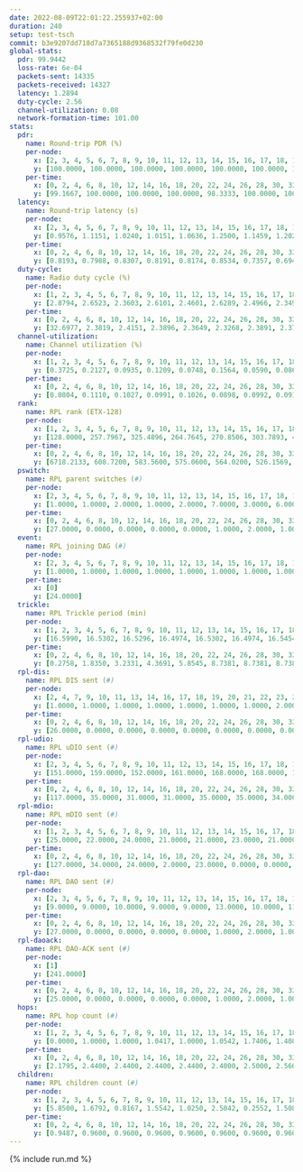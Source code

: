 ```yaml
---
date: 2022-08-09T22:01:22.255937+02:00
duration: 240
setup: test-tsch
commit: b3e9207dd718d7a7365188d9368532f79fe0d230
global-stats:
  pdr: 99.9442
  loss-rate: 6e-04
  packets-sent: 14335
  packets-received: 14327
  latency: 1.2894
  duty-cycle: 2.56
  channel-utilization: 0.08
  network-formation-time: 101.00
stats:
  pdr:
    name: Round-trip PDR (%)
    per-node:
      x: [2, 3, 4, 5, 6, 7, 8, 9, 10, 11, 12, 13, 14, 15, 16, 17, 18, 19, 20, 21, 22, 23, 24, 25]
      y: [100.0000, 100.0000, 100.0000, 100.0000, 100.0000, 100.0000, 100.0000, 99.6732, 100.0000, 100.0000, 100.0000, 99.8344, 99.8369, 100.0000, 100.0000, 100.0000, 100.0000, 100.0000, 99.8314, 99.8230, 100.0000, 100.0000, 99.6737, 100.0000]
    per-time:
      x: [0, 2, 4, 6, 8, 10, 12, 14, 16, 18, 20, 22, 24, 26, 28, 30, 32, 34, 36, 38, 40, 42, 44, 46, 48, 50, 52, 54, 56, 58, 60, 62, 64, 66, 68, 70, 72, 74, 76, 78, 80, 82, 84, 86, 88, 90, 92, 94, 96, 98, 100, 102, 104, 106, 108, 110, 112, 114, 116, 118, 120, 122, 124, 126, 128, 130, 132, 134, 136, 138, 140, 142, 144, 146, 148, 150, 152, 154, 156, 158, 160, 162, 164, 166, 168, 170, 172, 174, 176, 178, 180, 182, 184, 186, 188, 190, 192, 194, 196, 198, 200, 202, 204, 206, 208, 210, 212, 214, 216, 218, 220, 222, 224, 226, 228, 230, 232, 234, 236, 238]
      y: [99.1667, 100.0000, 100.0000, 100.0000, 98.3333, 100.0000, 100.0000, 100.0000, 100.0000, 100.0000, 100.0000, 100.0000, 100.0000, 100.0000, 100.0000, 100.0000, 100.0000, 100.0000, 100.0000, 100.0000, 100.0000, 100.0000, 100.0000, 100.0000, 100.0000, 100.0000, 100.0000, 100.0000, 100.0000, 100.0000, 100.0000, 100.0000, 100.0000, 100.0000, 100.0000, 100.0000, 100.0000, 100.0000, 100.0000, 100.0000, 100.0000, 100.0000, 100.0000, 100.0000, 100.0000, 100.0000, 100.0000, 99.1736, 98.3333, 100.0000, 100.0000, 100.0000, 100.0000, 100.0000, 100.0000, 100.0000, 100.0000, 100.0000, 100.0000, 100.0000, 100.0000, 100.0000, 100.0000, 100.0000, 100.0000, 100.0000, 100.0000, 100.0000, 100.0000, 100.0000, 100.0000, 100.0000, 100.0000, 100.0000, 100.0000, 100.0000, 100.0000, 100.0000, 100.0000, 100.0000, 100.0000, 100.0000, 100.0000, 100.0000, 100.0000, 100.0000, 100.0000, 100.0000, 100.0000, 100.0000, 100.0000, 100.0000, 100.0000, 100.0000, 100.0000, 100.0000, 100.0000, 100.0000, 100.0000, 100.0000, 100.0000, 100.0000, 100.0000, 100.0000, 100.0000, 100.0000, 100.0000, 100.0000, 100.0000, 99.1667, 100.0000, 100.0000, 99.1667, 100.0000, 100.0000, 100.0000, 100.0000, 100.0000, 100.0000, 100.0000]
  latency:
    name: Round-trip latency (s)
    per-node:
      x: [2, 3, 4, 5, 6, 7, 8, 9, 10, 11, 12, 13, 14, 15, 16, 17, 18, 19, 20, 21, 22, 23, 24, 25]
      y: [0.9576, 1.1151, 1.0240, 1.0151, 1.0636, 1.2500, 1.1459, 1.2023, 1.1269, 1.4169, 1.0724, 1.2510, 1.2942, 1.2721, 1.2684, 1.2727, 1.4452, 1.5286, 1.4428, 1.4515, 1.4850, 1.5815, 1.6548, 1.6220]
    per-time:
      x: [0, 2, 4, 6, 8, 10, 12, 14, 16, 18, 20, 22, 24, 26, 28, 30, 32, 34, 36, 38, 40, 42, 44, 46, 48, 50, 52, 54, 56, 58, 60, 62, 64, 66, 68, 70, 72, 74, 76, 78, 80, 82, 84, 86, 88, 90, 92, 94, 96, 98, 100, 102, 104, 106, 108, 110, 112, 114, 116, 118, 120, 122, 124, 126, 128, 130, 132, 134, 136, 138, 140, 142, 144, 146, 148, 150, 152, 154, 156, 158, 160, 162, 164, 166, 168, 170, 172, 174, 176, 178, 180, 182, 184, 186, 188, 190, 192, 194, 196, 198, 200, 202, 204, 206, 208, 210, 212, 214, 216, 218, 220, 222, 224, 226, 228, 230, 232, 234, 236, 238]
      y: [0.8193, 0.7988, 0.8307, 0.8191, 0.8174, 0.8534, 0.7357, 0.6946, 0.7157, 0.7415, 0.7680, 0.8078, 0.7592, 0.7688, 0.7646, 0.8222, 0.7334, 0.7860, 0.7982, 0.7895, 0.8084, 0.7137, 0.7722, 0.8865, 0.8948, 0.7961, 0.8381, 0.8181, 0.7777, 0.9963, 0.9218, 0.9748, 0.7932, 0.7415, 0.7344, 1.2582, 1.3497, 1.0955, 0.9763, 0.9210, 0.8550, 1.2681, 1.5831, 1.5926, 1.3464, 1.1238, 0.9407, 1.2607, 1.5907, 1.5580, 1.5109, 1.4763, 1.2495, 1.4787, 1.5571, 1.5119, 1.5756, 1.5383, 1.4864, 1.5411, 1.4979, 1.5511, 1.5325, 1.5201, 1.5491, 1.5629, 1.5587, 1.5239, 1.5350, 1.5130, 1.5253, 1.5308, 1.5365, 1.5532, 1.5787, 1.5616, 1.6177, 1.5231, 1.4989, 1.5503, 1.5468, 1.5605, 1.5408, 1.5839, 1.5663, 1.5955, 1.5433, 1.5730, 1.5838, 1.5411, 1.5383, 1.5562, 1.5357, 1.5613, 1.6129, 1.4985, 1.5460, 1.5372, 1.5273, 1.5360, 1.5417, 1.5211, 1.5811, 1.6113, 1.5318, 1.5745, 1.5556, 1.5196, 1.5426, 1.5159, 1.5608, 1.5722, 1.5715, 1.5356, 1.5681, 1.6178, 1.5776, 1.5749, 1.5801, 1.5946]
  duty-cycle:
    name: Radio duty cycle (%)
    per-node:
      x: [1, 2, 3, 4, 5, 6, 7, 8, 9, 10, 11, 12, 13, 14, 15, 16, 17, 18, 19, 20, 21, 22, 23, 24, 25]
      y: [2.8794, 2.6523, 2.3603, 2.6101, 2.4601, 2.6289, 2.4966, 2.3497, 2.5371, 2.4942, 2.6081, 2.5955, 2.5869, 2.5206, 2.5583, 2.4135, 2.5632, 2.6512, 2.6241, 2.7116, 2.6423, 2.6023, 2.6052, 2.8171, 2.6362]
    per-time:
      x: [0, 2, 4, 6, 8, 10, 12, 14, 16, 18, 20, 22, 24, 26, 28, 30, 32, 34, 36, 38, 40, 42, 44, 46, 48, 50, 52, 54, 56, 58, 60, 62, 64, 66, 68, 70, 72, 74, 76, 78, 80, 82, 84, 86, 88, 90, 92, 94, 96, 98, 100, 102, 104, 106, 108, 110, 112, 114, 116, 118, 120, 122, 124, 126, 128, 130, 132, 134, 136, 138, 140, 142, 144, 146, 148, 150, 152, 154, 156, 158, 160, 162, 164, 166, 168, 170, 172, 174, 176, 178, 180, 182, 184, 186, 188, 190, 192, 194, 196, 198, 200, 202, 204, 206, 208, 210, 212, 214, 216, 218, 220, 222, 224, 226, 228, 230, 232, 234, 236, 238]
      y: [32.6977, 2.3819, 2.4151, 2.3896, 2.3649, 2.3268, 2.3891, 2.3790, 2.3814, 2.3318, 2.3714, 2.3454, 2.3805, 2.3603, 2.3493, 2.3837, 2.3496, 2.3674, 2.3235, 2.3722, 2.3634, 2.3258, 2.3694, 2.3795, 2.2810, 2.3253, 2.3618, 2.3264, 2.3158, 2.2282, 2.3095, 2.3132, 2.3577, 2.3618, 2.3151, 2.3624, 2.2991, 2.3537, 2.3599, 2.2494, 2.3434, 2.3124, 2.3522, 2.3753, 2.3489, 2.3440, 2.3562, 2.3461, 2.3535, 2.3140, 2.3630, 2.3500, 2.2541, 2.3403, 2.3585, 2.3016, 2.3420, 2.3755, 2.3465, 2.3450, 2.3037, 2.3282, 2.3471, 2.3383, 2.2942, 2.3397, 2.2994, 2.3091, 2.3437, 2.3486, 2.3374, 2.2954, 2.3546, 2.3451, 2.3410, 2.3164, 2.2692, 2.3574, 2.3101, 2.2960, 2.3490, 2.3485, 2.3467, 2.2942, 2.3544, 2.3070, 2.2704, 2.2833, 2.3520, 2.3429, 2.3454, 2.3459, 2.5824, 2.3482, 2.3216, 2.3004, 2.2900, 2.3480, 2.3434, 2.3483, 2.3552, 2.2971, 2.2951, 2.3510, 2.3570, 2.3044, 2.3471, 2.3366, 2.3366, 2.3457, 2.3093, 2.3571, 2.2741, 2.3555, 2.3018, 2.3480, 2.3653, 2.3506, 2.3090, 2.2023]
  channel-utilization:
    name: Channel utilization (%)
    per-node:
      x: [1, 2, 3, 4, 5, 6, 7, 8, 9, 10, 11, 12, 13, 14, 15, 16, 17, 18, 19, 20, 21, 22, 23, 24, 25]
      y: [0.3725, 0.2127, 0.0935, 0.1209, 0.0748, 0.1564, 0.0590, 0.0861, 0.0349, 0.0311, 0.0323, 0.1580, 0.1008, 0.0324, 0.0971, 0.0710, 0.0323, 0.1357, 0.0304, 0.0356, 0.0323, 0.0327, 0.0318, 0.0310, 0.0293]
    per-time:
      x: [0, 2, 4, 6, 8, 10, 12, 14, 16, 18, 20, 22, 24, 26, 28, 30, 32, 34, 36, 38, 40, 42, 44, 46, 48, 50, 52, 54, 56, 58, 60, 62, 64, 66, 68, 70, 72, 74, 76, 78, 80, 82, 84, 86, 88, 90, 92, 94, 96, 98, 100, 102, 104, 106, 108, 110, 112, 114, 116, 118, 120, 122, 124, 126, 128, 130, 132, 134, 136, 138, 140, 142, 144, 146, 148, 150, 152, 154, 156, 158, 160, 162, 164, 166, 168, 170, 172, 174, 176, 178, 180, 182, 184, 186, 188, 190, 192, 194, 196, 198, 200, 202, 204, 206, 208, 210, 212, 214, 216, 218, 220, 222, 224, 226, 228, 230, 232, 234, 236, 238]
      y: [0.0804, 0.1110, 0.1027, 0.0991, 0.1026, 0.0898, 0.0992, 0.0917, 0.0911, 0.0917, 0.0917, 0.0986, 0.0960, 0.0857, 0.1001, 0.0965, 0.1000, 0.0888, 0.0898, 0.0916, 0.0868, 0.0898, 0.0881, 0.0940, 0.0881, 0.0914, 0.0864, 0.0917, 0.0862, 0.0856, 0.0819, 0.0824, 0.0821, 0.0839, 0.0837, 0.0869, 0.0763, 0.0829, 0.0855, 0.0749, 0.0774, 0.0819, 0.0808, 0.0909, 0.0811, 0.0772, 0.0835, 0.0788, 0.0830, 0.0845, 0.0850, 0.0806, 0.0762, 0.0755, 0.0856, 0.0787, 0.0766, 0.0904, 0.0787, 0.0780, 0.0785, 0.0705, 0.0800, 0.0780, 0.0765, 0.0778, 0.0774, 0.0820, 0.0778, 0.0800, 0.0741, 0.0790, 0.0843, 0.0801, 0.0776, 0.0852, 0.0811, 0.0855, 0.0810, 0.0753, 0.0810, 0.0825, 0.0803, 0.0738, 0.0833, 0.0800, 0.0833, 0.0695, 0.0840, 0.0804, 0.0817, 0.0802, 0.2068, 0.0516, 0.0435, 0.0481, 0.0745, 0.0825, 0.0792, 0.0803, 0.0831, 0.0755, 0.0754, 0.0813, 0.0828, 0.0810, 0.0799, 0.0765, 0.0747, 0.0785, 0.0820, 0.0812, 0.0850, 0.0820, 0.0782, 0.0798, 0.0895, 0.0815, 0.0803, 0.0772]
  rank:
    name: RPL rank (ETX-128)
    per-node:
      x: [1, 2, 3, 4, 5, 6, 7, 8, 9, 10, 11, 12, 13, 14, 15, 16, 17, 18, 19, 20, 21, 22, 23, 24, 25]
      y: [128.0000, 257.7967, 325.4896, 264.7645, 270.8506, 303.7893, 400.5466, 637.7951, 472.1504, 403.7893, 739.2227, 662.1598, 448.8415, 783.6025, 441.7623, 494.0809, 456.3099, 527.5894, 845.3951, 611.1811, 872.6557, 858.3827, 667.3595, 681.0581, 665.0542]
    per-time:
      x: [0, 2, 4, 6, 8, 10, 12, 14, 16, 18, 20, 22, 24, 26, 28, 30, 32, 34, 36, 38, 40, 42, 44, 46, 48, 50, 52, 54, 56, 58, 60, 62, 64, 66, 68, 70, 72, 74, 76, 78, 80, 82, 84, 86, 88, 90, 92, 94, 96, 98, 100, 102, 104, 106, 108, 110, 112, 114, 116, 118, 120, 122, 124, 126, 128, 130, 132, 134, 136, 138, 140, 142, 144, 146, 148, 150, 152, 154, 156, 158, 160, 162, 164, 166, 168, 170, 172, 174, 176, 178, 180, 182, 184, 186, 188, 190, 192, 194, 196, 198, 200, 202, 204, 206, 208, 210, 212, 214, 216, 218, 220, 222, 224, 226, 228, 230, 232, 234, 236, 238, 240]
      y: [6718.2133, 608.7200, 583.5600, 575.0600, 564.0200, 526.1569, 525.1731, 514.5294, 495.2600, 499.0784, 485.4400, 484.1800, 484.0196, 483.3529, 481.7600, 480.4600, 482.3200, 483.9216, 484.5800, 481.8200, 481.5294, 483.0000, 479.5800, 479.7059, 477.1961, 474.3000, 472.5200, 472.4808, 465.6275, 468.1765, 464.6538, 450.8200, 452.1800, 448.0000, 449.5600, 448.3725, 443.8627, 438.4600, 436.7059, 435.0600, 434.0400, 436.4200, 437.5000, 439.7600, 439.4200, 439.6078, 439.6600, 434.4800, 440.4200, 444.6154, 442.8400, 441.6800, 447.6000, 448.6078, 447.0392, 447.7000, 446.1600, 449.1373, 442.6667, 443.3600, 440.6200, 428.6800, 427.5577, 425.4400, 425.0392, 426.5800, 429.0800, 426.4400, 424.4600, 422.0600, 429.2200, 428.5294, 431.4000, 430.3400, 432.5600, 430.0377, 438.8000, 439.9200, 440.3200, 438.6000, 437.0000, 435.1923, 436.6600, 435.9400, 433.0200, 432.5200, 432.2800, 428.2200, 431.3333, 434.7647, 430.8800, 430.0196, 447.6633, 488.5657, 487.4347, 472.6550, 435.9600, 443.9020, 439.2549, 431.0600, 430.1961, 429.9200, 433.3200, 430.5000, 434.7800, 436.9000, 436.9000, 436.7200, 435.1000, 430.0588, 431.8627, 432.5000, 435.2200, 445.2600, 448.5200, 448.4200, 457.7037, 451.4400, 447.1698, 442.5200, 448.0000]
  pswitch:
    name: RPL parent switches (#)
    per-node:
      x: [2, 3, 4, 5, 6, 7, 8, 9, 10, 11, 12, 13, 14, 15, 16, 17, 18, 19, 20, 21, 22, 23, 24, 25]
      y: [1.0000, 1.0000, 2.0000, 1.0000, 2.0000, 7.0000, 3.0000, 6.0000, 2.0000, 7.0000, 3.0000, 6.0000, 4.0000, 4.0000, 2.0000, 2.0000, 6.0000, 3.0000, 4.0000, 4.0000, 3.0000, 3.0000, 2.0000, 1.0000]
    per-time:
      x: [0, 2, 4, 6, 8, 10, 12, 14, 16, 18, 20, 22, 24, 26, 28, 30, 32, 34, 36, 38, 40, 42, 44, 46, 48, 50, 52, 54, 56, 58, 60, 62, 64, 66, 68, 70, 72, 74, 76, 78, 80, 82, 84, 86, 88, 90, 92, 94, 96, 98, 100, 102, 104, 106, 108, 110, 112, 114, 116, 118, 120, 122, 124, 126, 128, 130, 132, 134, 136, 138, 140, 142, 144, 146, 148, 150, 152, 154, 156, 158, 160, 162, 164, 166, 168, 170, 172, 174, 176, 178, 180, 182, 184, 186, 188, 190, 192, 194, 196, 198, 200, 202, 204, 206, 208, 210, 212, 214, 216, 218, 220, 222, 224, 226, 228, 230, 232, 234, 236]
      y: [27.0000, 0.0000, 0.0000, 0.0000, 0.0000, 1.0000, 2.0000, 1.0000, 0.0000, 1.0000, 0.0000, 0.0000, 1.0000, 1.0000, 0.0000, 0.0000, 0.0000, 1.0000, 0.0000, 0.0000, 1.0000, 1.0000, 0.0000, 1.0000, 1.0000, 0.0000, 0.0000, 2.0000, 1.0000, 1.0000, 2.0000, 0.0000, 0.0000, 0.0000, 0.0000, 1.0000, 1.0000, 0.0000, 1.0000, 0.0000, 0.0000, 0.0000, 0.0000, 0.0000, 0.0000, 1.0000, 0.0000, 0.0000, 0.0000, 2.0000, 0.0000, 0.0000, 0.0000, 1.0000, 1.0000, 0.0000, 0.0000, 1.0000, 1.0000, 0.0000, 0.0000, 0.0000, 2.0000, 0.0000, 1.0000, 0.0000, 0.0000, 0.0000, 0.0000, 0.0000, 0.0000, 1.0000, 0.0000, 0.0000, 0.0000, 3.0000, 0.0000, 0.0000, 0.0000, 0.0000, 0.0000, 2.0000, 0.0000, 0.0000, 0.0000, 0.0000, 0.0000, 0.0000, 1.0000, 1.0000, 0.0000, 1.0000, 0.0000, 0.0000, 0.0000, 0.0000, 0.0000, 1.0000, 1.0000, 0.0000, 1.0000, 0.0000, 0.0000, 0.0000, 0.0000, 0.0000, 0.0000, 0.0000, 0.0000, 1.0000, 1.0000, 0.0000, 0.0000, 0.0000, 0.0000, 0.0000, 4.0000, 0.0000, 3.0000]
  event:
    name: RPL joining DAG (#)
    per-node:
      x: [2, 3, 4, 5, 6, 7, 8, 9, 10, 11, 12, 13, 14, 15, 16, 17, 18, 19, 20, 21, 22, 23, 24, 25]
      y: [1.0000, 1.0000, 1.0000, 1.0000, 1.0000, 1.0000, 1.0000, 1.0000, 1.0000, 1.0000, 1.0000, 1.0000, 1.0000, 1.0000, 1.0000, 1.0000, 1.0000, 1.0000, 1.0000, 1.0000, 1.0000, 1.0000, 1.0000, 1.0000]
    per-time:
      x: [0]
      y: [24.0000]
  trickle:
    name: RPL Trickle period (min)
    per-node:
      x: [1, 2, 3, 4, 5, 6, 7, 8, 9, 10, 11, 12, 13, 14, 15, 16, 17, 18, 19, 20, 21, 22, 23, 24, 25]
      y: [16.5990, 16.5302, 16.5296, 16.4974, 16.5302, 16.4974, 16.5454, 16.3980, 16.5419, 16.5290, 16.5454, 16.3980, 16.4753, 16.5340, 16.5412, 17.3101, 16.5290, 16.4875, 16.5110, 16.5829, 16.5149, 16.4750, 16.5792, 16.5302, 16.5717]
    per-time:
      x: [0, 2, 4, 6, 8, 10, 12, 14, 16, 18, 20, 22, 24, 26, 28, 30, 32, 34, 36, 38, 40, 42, 44, 46, 48, 50, 52, 54, 56, 58, 60, 62, 64, 66, 68, 70, 72, 74, 76, 78, 80, 82, 84, 86, 88, 90, 92, 94, 96, 98, 100, 102, 104, 106, 108, 110, 112, 114, 116, 118, 120, 122, 124, 126, 128, 130, 132, 134, 136, 138, 140, 142, 144, 146, 148, 150, 152, 154, 156, 158, 160, 162, 164, 166, 168, 170, 172, 174, 176, 178, 180, 182, 184, 186, 188, 190, 192, 194, 196, 198, 200, 202, 204, 206, 208, 210, 212, 214, 216, 218, 220, 222, 224, 226, 228, 230, 232, 234, 236, 238, 240]
      y: [0.2758, 1.8350, 3.2331, 4.3691, 5.8545, 8.7381, 8.7381, 8.7381, 8.7381, 17.3049, 17.4763, 17.4763, 17.4763, 17.4763, 17.4763, 17.4763, 17.4763, 17.4763, 17.4763, 17.4763, 17.4763, 17.4763, 17.4763, 17.4763, 17.4763, 17.4763, 17.4763, 17.4763, 17.4763, 17.4763, 17.4763, 17.4763, 17.4763, 17.4763, 17.4763, 17.4763, 17.4763, 17.4763, 17.4763, 17.4763, 17.4763, 17.4763, 17.4763, 17.4763, 17.4763, 17.4763, 17.4763, 17.4763, 17.4763, 17.4763, 17.4763, 17.4763, 17.4763, 17.4763, 17.4763, 17.4763, 17.4763, 17.4763, 17.4763, 17.4763, 17.4763, 17.4763, 17.4763, 17.4763, 17.4763, 17.4763, 17.4763, 17.4763, 17.4763, 17.4763, 17.4763, 17.4763, 17.4763, 17.4763, 17.4763, 17.4763, 17.4763, 17.4763, 17.4763, 17.4763, 17.4763, 17.4763, 17.4763, 17.4763, 17.4763, 17.4763, 17.4763, 17.4763, 17.4763, 17.4763, 17.4763, 17.4763, 17.4763, 17.4763, 17.4763, 17.4763, 17.4763, 17.4763, 17.4763, 17.4763, 17.4763, 17.4763, 17.4763, 17.4763, 17.4763, 17.4763, 17.4763, 17.4763, 17.4763, 17.4763, 17.4763, 17.4763, 17.4763, 17.4763, 17.4763, 17.4763, 17.4763, 17.4763, 17.4763, 17.4763, 17.4763]
  rpl-dis:
    name: RPL DIS sent (#)
    per-node:
      x: [2, 4, 7, 9, 10, 11, 13, 14, 16, 17, 18, 19, 20, 21, 22, 23, 24, 25]
      y: [1.0000, 1.0000, 1.0000, 1.0000, 1.0000, 1.0000, 1.0000, 2.0000, 10.0000, 2.0000, 1.0000, 2.0000, 1.0000, 1.0000, 2.0000, 1.0000, 3.0000, 2.0000]
    per-time:
      x: [0, 2, 4, 6, 8, 10, 12, 14, 16, 18, 20, 22, 24, 26, 28, 30, 32, 34, 36, 38, 40, 42, 44, 46, 48, 50, 52, 54, 56, 58, 60, 62, 64, 66, 68, 70, 72, 74, 76, 78, 80, 82, 84, 86, 88, 90, 92, 94, 96, 98, 100, 102, 104, 106, 108, 110, 112, 114, 116, 118, 120, 122, 124, 126, 128, 130, 132, 134, 136, 138, 140, 142, 144, 146, 148, 150, 152, 154, 156, 158, 160, 162, 164, 166, 168, 170, 172, 174, 176, 178, 180, 182, 184, 186, 188, 190]
      y: [26.0000, 0.0000, 0.0000, 0.0000, 0.0000, 0.0000, 0.0000, 0.0000, 0.0000, 0.0000, 0.0000, 0.0000, 0.0000, 0.0000, 0.0000, 0.0000, 0.0000, 0.0000, 0.0000, 0.0000, 0.0000, 0.0000, 0.0000, 0.0000, 0.0000, 0.0000, 0.0000, 0.0000, 0.0000, 0.0000, 0.0000, 0.0000, 0.0000, 0.0000, 0.0000, 0.0000, 0.0000, 0.0000, 0.0000, 0.0000, 0.0000, 0.0000, 0.0000, 0.0000, 0.0000, 0.0000, 0.0000, 0.0000, 0.0000, 0.0000, 0.0000, 0.0000, 0.0000, 0.0000, 0.0000, 0.0000, 0.0000, 0.0000, 0.0000, 0.0000, 0.0000, 0.0000, 0.0000, 0.0000, 0.0000, 0.0000, 0.0000, 0.0000, 0.0000, 0.0000, 0.0000, 0.0000, 0.0000, 0.0000, 0.0000, 0.0000, 0.0000, 0.0000, 0.0000, 0.0000, 0.0000, 0.0000, 0.0000, 0.0000, 0.0000, 0.0000, 0.0000, 0.0000, 0.0000, 0.0000, 0.0000, 0.0000, 0.0000, 4.0000, 2.0000, 2.0000]
  rpl-udio:
    name: RPL uDIO sent (#)
    per-node:
      x: [2, 3, 4, 5, 6, 7, 8, 9, 10, 11, 12, 13, 14, 15, 16, 17, 18, 19, 20, 21, 22, 23, 24, 25]
      y: [151.0000, 159.0000, 152.0000, 161.0000, 168.0000, 168.0000, 143.0000, 167.0000, 164.0000, 176.0000, 159.0000, 152.0000, 170.0000, 150.0000, 176.0000, 160.0000, 145.0000, 162.0000, 169.0000, 167.0000, 161.0000, 169.0000, 169.0000, 161.0000]
    per-time:
      x: [0, 2, 4, 6, 8, 10, 12, 14, 16, 18, 20, 22, 24, 26, 28, 30, 32, 34, 36, 38, 40, 42, 44, 46, 48, 50, 52, 54, 56, 58, 60, 62, 64, 66, 68, 70, 72, 74, 76, 78, 80, 82, 84, 86, 88, 90, 92, 94, 96, 98, 100, 102, 104, 106, 108, 110, 112, 114, 116, 118, 120, 122, 124, 126, 128, 130, 132, 134, 136, 138, 140, 142, 144, 146, 148, 150, 152, 154, 156, 158, 160, 162, 164, 166, 168, 170, 172, 174, 176, 178, 180, 182, 184, 186, 188, 190, 192, 194, 196, 198, 200, 202, 204, 206, 208, 210, 212, 214, 216, 218, 220, 222, 224, 226, 228, 230, 232, 234, 236, 238, 240]
      y: [117.0000, 35.0000, 31.0000, 31.0000, 35.0000, 35.0000, 34.0000, 33.0000, 31.0000, 32.0000, 35.0000, 33.0000, 32.0000, 27.0000, 31.0000, 37.0000, 32.0000, 31.0000, 30.0000, 32.0000, 26.0000, 31.0000, 30.0000, 33.0000, 32.0000, 29.0000, 35.0000, 27.0000, 28.0000, 30.0000, 38.0000, 30.0000, 31.0000, 29.0000, 34.0000, 33.0000, 34.0000, 32.0000, 34.0000, 35.0000, 33.0000, 29.0000, 35.0000, 30.0000, 26.0000, 34.0000, 33.0000, 35.0000, 33.0000, 33.0000, 34.0000, 29.0000, 31.0000, 32.0000, 31.0000, 29.0000, 34.0000, 29.0000, 31.0000, 28.0000, 33.0000, 29.0000, 32.0000, 33.0000, 35.0000, 29.0000, 29.0000, 34.0000, 28.0000, 31.0000, 35.0000, 29.0000, 27.0000, 30.0000, 27.0000, 32.0000, 35.0000, 35.0000, 31.0000, 30.0000, 29.0000, 27.0000, 31.0000, 31.0000, 37.0000, 33.0000, 30.0000, 28.0000, 27.0000, 30.0000, 32.0000, 31.0000, 37.0000, 43.0000, 40.0000, 27.0000, 23.0000, 37.0000, 28.0000, 35.0000, 32.0000, 28.0000, 33.0000, 31.0000, 30.0000, 30.0000, 30.0000, 29.0000, 30.0000, 31.0000, 31.0000, 27.0000, 31.0000, 36.0000, 33.0000, 26.0000, 31.0000, 27.0000, 34.0000, 34.0000, 11.0000]
  rpl-mdio:
    name: RPL mDIO sent (#)
    per-node:
      x: [1, 2, 3, 4, 5, 6, 7, 8, 9, 10, 11, 12, 13, 14, 15, 16, 17, 18, 19, 20, 21, 22, 23, 24, 25]
      y: [25.0000, 22.0000, 24.0000, 21.0000, 21.0000, 23.0000, 21.0000, 21.0000, 20.0000, 21.0000, 21.0000, 21.0000, 20.0000, 20.0000, 22.0000, 21.0000, 20.0000, 26.0000, 23.0000, 22.0000, 23.0000, 24.0000, 23.0000, 20.0000, 22.0000]
    per-time:
      x: [0, 2, 4, 6, 8, 10, 12, 14, 16, 18, 20, 22, 24, 26, 28, 30, 32, 34, 36, 38, 40, 42, 44, 46, 48, 50, 52, 54, 56, 58, 60, 62, 64, 66, 68, 70, 72, 74, 76, 78, 80, 82, 84, 86, 88, 90, 92, 94, 96, 98, 100, 102, 104, 106, 108, 110, 112, 114, 116, 118, 120, 122, 124, 126, 128, 130, 132, 134, 136, 138, 140, 142, 144, 146, 148, 150, 152, 154, 156, 158, 160, 162, 164, 166, 168, 170, 172, 174, 176, 178, 180, 182, 184, 186, 188, 190, 192, 194, 196, 198, 200, 202, 204, 206, 208, 210, 212, 214, 216, 218, 220, 222, 224, 226, 228, 230, 232, 234, 236, 238, 240]
      y: [127.0000, 34.0000, 24.0000, 2.0000, 23.0000, 0.0000, 0.0000, 8.0000, 15.0000, 2.0000, 0.0000, 0.0000, 0.0000, 4.0000, 7.0000, 4.0000, 8.0000, 2.0000, 0.0000, 0.0000, 0.0000, 0.0000, 4.0000, 5.0000, 10.0000, 3.0000, 3.0000, 0.0000, 0.0000, 0.0000, 1.0000, 3.0000, 10.0000, 4.0000, 7.0000, 0.0000, 0.0000, 0.0000, 0.0000, 3.0000, 5.0000, 4.0000, 5.0000, 7.0000, 1.0000, 0.0000, 0.0000, 0.0000, 6.0000, 3.0000, 6.0000, 4.0000, 6.0000, 0.0000, 0.0000, 0.0000, 0.0000, 7.0000, 3.0000, 4.0000, 8.0000, 3.0000, 0.0000, 0.0000, 0.0000, 0.0000, 5.0000, 7.0000, 4.0000, 8.0000, 1.0000, 0.0000, 0.0000, 0.0000, 1.0000, 6.0000, 10.0000, 3.0000, 5.0000, 0.0000, 0.0000, 0.0000, 0.0000, 4.0000, 5.0000, 5.0000, 7.0000, 4.0000, 0.0000, 0.0000, 0.0000, 0.0000, 7.0000, 7.0000, 4.0000, 2.0000, 5.0000, 0.0000, 0.0000, 0.0000, 1.0000, 6.0000, 8.0000, 4.0000, 5.0000, 1.0000, 0.0000, 0.0000, 1.0000, 2.0000, 2.0000, 6.0000, 8.0000, 6.0000, 0.0000, 0.0000, 0.0000, 0.0000, 5.0000, 3.0000, 4.0000]
  rpl-dao:
    name: RPL DAO sent (#)
    per-node:
      x: [2, 3, 4, 5, 6, 7, 8, 9, 10, 11, 12, 13, 14, 15, 16, 17, 18, 19, 20, 21, 22, 23, 24, 25]
      y: [9.0000, 9.0000, 10.0000, 9.0000, 9.0000, 13.0000, 10.0000, 11.0000, 9.0000, 13.0000, 11.0000, 12.0000, 10.0000, 10.0000, 9.0000, 10.0000, 12.0000, 10.0000, 11.0000, 10.0000, 10.0000, 10.0000, 9.0000, 9.0000]
    per-time:
      x: [0, 2, 4, 6, 8, 10, 12, 14, 16, 18, 20, 22, 24, 26, 28, 30, 32, 34, 36, 38, 40, 42, 44, 46, 48, 50, 52, 54, 56, 58, 60, 62, 64, 66, 68, 70, 72, 74, 76, 78, 80, 82, 84, 86, 88, 90, 92, 94, 96, 98, 100, 102, 104, 106, 108, 110, 112, 114, 116, 118, 120, 122, 124, 126, 128, 130, 132, 134, 136, 138, 140, 142, 144, 146, 148, 150, 152, 154, 156, 158, 160, 162, 164, 166, 168, 170, 172, 174, 176, 178, 180, 182, 184, 186, 188, 190, 192, 194, 196, 198, 200, 202, 204, 206, 208, 210, 212, 214, 216, 218, 220, 222, 224, 226, 228, 230, 232, 234, 236, 238]
      y: [27.0000, 0.0000, 0.0000, 0.0000, 0.0000, 1.0000, 2.0000, 1.0000, 0.0000, 1.0000, 0.0000, 0.0000, 1.0000, 1.0000, 17.0000, 0.0000, 0.0000, 1.0000, 0.0000, 1.0000, 2.0000, 3.0000, 0.0000, 1.0000, 2.0000, 0.0000, 0.0000, 3.0000, 8.0000, 6.0000, 2.0000, 1.0000, 0.0000, 1.0000, 1.0000, 3.0000, 1.0000, 1.0000, 2.0000, 0.0000, 0.0000, 1.0000, 6.0000, 6.0000, 0.0000, 2.0000, 1.0000, 0.0000, 1.0000, 6.0000, 1.0000, 1.0000, 2.0000, 1.0000, 1.0000, 0.0000, 3.0000, 7.0000, 2.0000, 1.0000, 1.0000, 0.0000, 3.0000, 3.0000, 3.0000, 1.0000, 2.0000, 0.0000, 1.0000, 0.0000, 2.0000, 5.0000, 3.0000, 1.0000, 1.0000, 3.0000, 1.0000, 3.0000, 4.0000, 1.0000, 0.0000, 4.0000, 1.0000, 0.0000, 1.0000, 4.0000, 3.0000, 0.0000, 2.0000, 2.0000, 1.0000, 3.0000, 4.0000, 0.0000, 1.0000, 4.0000, 1.0000, 1.0000, 2.0000, 3.0000, 4.0000, 0.0000, 1.0000, 0.0000, 0.0000, 2.0000, 4.0000, 1.0000, 1.0000, 4.0000, 1.0000, 2.0000, 2.0000, 2.0000, 4.0000, 1.0000, 4.0000, 0.0000, 3.0000, 2.0000]
  rpl-daoack:
    name: RPL DAO-ACK sent (#)
    per-node:
      x: [1]
      y: [241.0000]
    per-time:
      x: [0, 2, 4, 6, 8, 10, 12, 14, 16, 18, 20, 22, 24, 26, 28, 30, 32, 34, 36, 38, 40, 42, 44, 46, 48, 50, 52, 54, 56, 58, 60, 62, 64, 66, 68, 70, 72, 74, 76, 78, 80, 82, 84, 86, 88, 90, 92, 94, 96, 98, 100, 102, 104, 106, 108, 110, 112, 114, 116, 118, 120, 122, 124, 126, 128, 130, 132, 134, 136, 138, 140, 142, 144, 146, 148, 150, 152, 154, 156, 158, 160, 162, 164, 166, 168, 170, 172, 174, 176, 178, 180, 182, 184, 186, 188, 190, 192, 194, 196, 198, 200, 202, 204, 206, 208, 210, 212, 214, 216, 218, 220, 222, 224, 226, 228, 230, 232, 234, 236, 238]
      y: [25.0000, 0.0000, 0.0000, 0.0000, 0.0000, 1.0000, 2.0000, 1.0000, 0.0000, 1.0000, 0.0000, 0.0000, 1.0000, 1.0000, 17.0000, 0.0000, 0.0000, 1.0000, 0.0000, 1.0000, 2.0000, 3.0000, 0.0000, 1.0000, 2.0000, 0.0000, 0.0000, 3.0000, 8.0000, 6.0000, 2.0000, 1.0000, 0.0000, 1.0000, 1.0000, 3.0000, 1.0000, 1.0000, 2.0000, 0.0000, 0.0000, 1.0000, 6.0000, 6.0000, 0.0000, 2.0000, 1.0000, 0.0000, 1.0000, 6.0000, 1.0000, 1.0000, 2.0000, 1.0000, 1.0000, 0.0000, 3.0000, 7.0000, 2.0000, 1.0000, 1.0000, 0.0000, 3.0000, 3.0000, 3.0000, 1.0000, 2.0000, 0.0000, 1.0000, 0.0000, 2.0000, 5.0000, 3.0000, 1.0000, 1.0000, 3.0000, 1.0000, 3.0000, 4.0000, 1.0000, 0.0000, 4.0000, 1.0000, 0.0000, 1.0000, 4.0000, 3.0000, 0.0000, 2.0000, 1.0000, 1.0000, 3.0000, 4.0000, 0.0000, 1.0000, 4.0000, 1.0000, 1.0000, 2.0000, 3.0000, 4.0000, 0.0000, 1.0000, 0.0000, 0.0000, 2.0000, 4.0000, 1.0000, 1.0000, 4.0000, 1.0000, 2.0000, 2.0000, 2.0000, 4.0000, 1.0000, 3.0000, 0.0000, 3.0000, 2.0000]
  hops:
    name: RPL hop count (#)
    per-node:
      x: [1, 2, 3, 4, 5, 6, 7, 8, 9, 10, 11, 12, 13, 14, 15, 16, 17, 18, 19, 20, 21, 22, 23, 24, 25]
      y: [0.0000, 1.0000, 1.0000, 1.0417, 1.0000, 1.0542, 1.7406, 1.4083, 2.2375, 2.0000, 2.1757, 2.0000, 2.1042, 2.4519, 2.0000, 2.2971, 2.0000, 2.8292, 3.1046, 3.2510, 3.1548, 3.0042, 3.8326, 3.9121, 3.8326]
    per-time:
      x: [0, 2, 4, 6, 8, 10, 12, 14, 16, 18, 20, 22, 24, 26, 28, 30, 32, 34, 36, 38, 40, 42, 44, 46, 48, 50, 52, 54, 56, 58, 60, 62, 64, 66, 68, 70, 72, 74, 76, 78, 80, 82, 84, 86, 88, 90, 92, 94, 96, 98, 100, 102, 104, 106, 108, 110, 112, 114, 116, 118, 120, 122, 124, 126, 128, 130, 132, 134, 136, 138, 140, 142, 144, 146, 148, 150, 152, 154, 156, 158, 160, 162, 164, 166, 168, 170, 172, 174, 176, 178, 180, 182, 184, 186, 188, 190, 192, 194, 196, 198, 200, 202, 204, 206, 208, 210, 212, 214, 216, 218, 220, 222, 224, 226, 228, 230, 232, 234, 236, 238]
      y: [2.1795, 2.4400, 2.4400, 2.4400, 2.4400, 2.4000, 2.5000, 2.5600, 2.5600, 2.5600, 2.5200, 2.5200, 2.4800, 2.3600, 2.3600, 2.3600, 2.3600, 2.3600, 2.3200, 2.3200, 2.3200, 2.3200, 2.3200, 2.3200, 2.3400, 2.3600, 2.3600, 2.3400, 2.3200, 2.2800, 2.2600, 2.2400, 2.2400, 2.2400, 2.2400, 2.2400, 2.1800, 2.1600, 2.1600, 2.1600, 2.1600, 2.1600, 2.1600, 2.1600, 2.1600, 2.1600, 2.1600, 2.1600, 2.1600, 2.1200, 2.1200, 2.1200, 2.1200, 2.1200, 2.1000, 2.0800, 2.0800, 2.0000, 1.9200, 1.9200, 1.9200, 1.9200, 1.9200, 1.9200, 1.9200, 1.9200, 1.9200, 1.9200, 1.9200, 1.9200, 1.9200, 2.0400, 2.1600, 2.1600, 2.1600, 2.1200, 2.1200, 2.1200, 2.1200, 2.1200, 2.1200, 2.1200, 2.1200, 2.1200, 2.1200, 2.1200, 2.1200, 2.1200, 2.1200, 2.1200, 2.1200, 2.1200, 2.1200, 2.1200, 2.1200, 2.1200, 2.1200, 2.1200, 2.1200, 2.1200, 2.1200, 2.1200, 2.1200, 2.1200, 2.1200, 2.1200, 2.1200, 2.1200, 2.1200, 2.1200, 2.1200, 2.1200, 2.1200, 2.1200, 2.1200, 2.1200, 2.1200, 2.1200, 2.1200, 2.1600]
  children:
    name: RPL children count (#)
    per-node:
      x: [1, 2, 3, 4, 5, 6, 7, 8, 9, 10, 11, 12, 13, 14, 15, 16, 17, 18, 19, 20, 21, 22, 23, 24, 25]
      y: [5.8500, 1.6792, 0.8167, 1.5542, 1.0250, 2.5042, 0.2552, 1.5083, 0.0708, 0.0083, 0.0000, 1.4458, 1.9125, 0.0000, 1.8292, 0.1046, 0.0000, 3.2625, 0.0000, 0.1297, 0.0000, 0.0000, 0.0000, 0.0000, 0.0000]
    per-time:
      x: [0, 2, 4, 6, 8, 10, 12, 14, 16, 18, 20, 22, 24, 26, 28, 30, 32, 34, 36, 38, 40, 42, 44, 46, 48, 50, 52, 54, 56, 58, 60, 62, 64, 66, 68, 70, 72, 74, 76, 78, 80, 82, 84, 86, 88, 90, 92, 94, 96, 98, 100, 102, 104, 106, 108, 110, 112, 114, 116, 118, 120, 122, 124, 126, 128, 130, 132, 134, 136, 138, 140, 142, 144, 146, 148, 150, 152, 154, 156, 158, 160, 162, 164, 166, 168, 170, 172, 174, 176, 178, 180, 182, 184, 186, 188, 190, 192, 194, 196, 198, 200, 202, 204, 206, 208, 210, 212, 214, 216, 218, 220, 222, 224, 226, 228, 230, 232, 234, 236, 238]
      y: [0.9487, 0.9600, 0.9600, 0.9600, 0.9600, 0.9600, 0.9600, 0.9600, 0.9600, 0.9600, 0.9600, 0.9600, 0.9600, 0.9600, 0.9600, 0.9600, 0.9600, 0.9600, 0.9600, 0.9600, 0.9600, 0.9600, 0.9600, 0.9600, 0.9600, 0.9600, 0.9600, 0.9600, 0.9600, 0.9600, 0.9600, 0.9600, 0.9600, 0.9600, 0.9600, 0.9600, 0.9600, 0.9600, 0.9600, 0.9600, 0.9600, 0.9600, 0.9600, 0.9600, 0.9600, 0.9600, 0.9600, 0.9600, 0.9600, 0.9600, 0.9600, 0.9600, 0.9600, 0.9600, 0.9600, 0.9600, 0.9600, 0.9600, 0.9600, 0.9600, 0.9600, 0.9600, 0.9600, 0.9600, 0.9600, 0.9600, 0.9600, 0.9600, 0.9600, 0.9600, 0.9600, 0.9600, 0.9600, 0.9600, 0.9600, 0.9600, 0.9600, 0.9600, 0.9600, 0.9600, 0.9600, 0.9600, 0.9600, 0.9600, 0.9600, 0.9600, 0.9600, 0.9600, 0.9600, 0.9600, 0.9600, 0.9600, 0.9600, 0.9600, 0.9600, 0.9600, 0.9600, 0.9600, 0.9600, 0.9600, 0.9600, 0.9600, 0.9600, 0.9600, 0.9600, 0.9600, 0.9600, 0.9600, 0.9600, 0.9600, 0.9600, 0.9600, 0.9600, 0.9600, 0.9600, 0.9600, 0.9600, 0.9600, 0.9600, 0.9600]
---
```


{% include run.md %}
